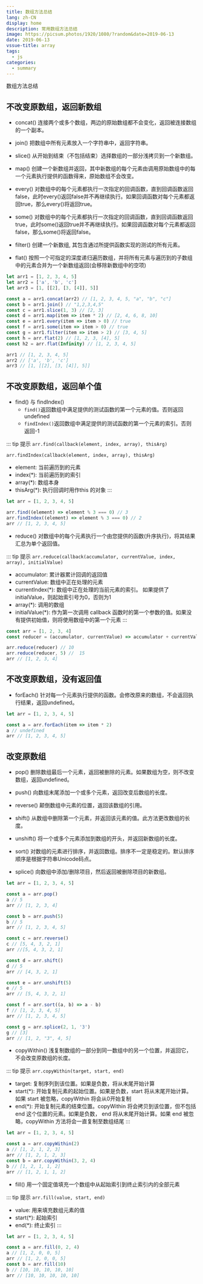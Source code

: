 ```yaml
---
title: 数组方法总结
lang: zh-CN
display: home
description: 常用数组方法总结
image: https://picsum.photos/1920/1080/?random&date=2019-06-13
date: 2019-06-13
vssue-title: array
tags:
  - js
categories:
  - summary
--- 
```


数组方法总结

<!-- more -->

## 不改变原数组，返回新数组

- concat()
连接两个或多个数组，两边的原始数组都不会变化，返回被连接数组的一个副本。

- join()
把数组中所有元素放入一个字符串中，返回字符串。

- slice()
从开始到结束（不包括结束）选择数组的一部分浅拷贝到一个新数组。

- map()
创建一个新数组并返回，其中新数组的每个元素由调用原始数组中的每一个元素执行提供的函数得来，原始数组不会改变。

- every()
对数组中的每个元素都执行一次指定的回调函数，直到回调函数返回false，此时every()返回false并不再继续执行。如果回调函数对每个元素都返回true，那么every()将返回true。

- some()
对数组中的每个元素都执行一次指定的回调函数，直到回调函数返回true，此时some()返回true并不再继续执行。如果回调函数对每个元素都返回false，那么some()将返回false。

- filter()
创建一个新数组, 其包含通过所提供函数实现的测试的所有元素。

- flat()
按照一个可指定的深度递归遍历数组，并将所有元素与遍历到的子数组中的元素合并为一个新数组返回(会移除新数组中的空项)

``` js
let arr1 = [1, 2, 3, 4, 5]
let arr2 = ['a', 'b', 'c']
let arr3 = [1, [[2], [3, [4]], 5]]

const a = arr1.concat(arr2) // [1, 2, 3, 4, 5, "a", "b", "c"]
const b = arr1.join() // "1,2,3,4,5"
const c = arr1.slice(1, 3) // [2, 3]
const d = arr1.map(item => item * 2) // [2, 4, 6, 8, 10]
const e = arr1.every(item => item > 0) // true
const f = arr1.some(item => item > 0) // true
const g = arr1.filter(item => item > 2) // [3, 4, 5]
const h = arr.flat(2) // [1, 2, 3, [4], 5]
const h2 = arr.flat(Infinity) // [1, 2, 3, 4, 5]

arr1 // [1, 2, 3, 4, 5]
arr2 // ['a', 'b', 'c']
arr3 // [1, [[2], [3, [4]], 5]]
```

## 不改变原数组，返回单个值

- find() 与 findIndex()
  - `find()`返回数组中满足提供的测试函数的第一个元素的值。否则返回 undefined
  - `findIndex()`返回数组中满足提供的测试函数的第一个元素的索引。否则返回-1

::: tip 提示
`arr.find(callback(element, index, array), thisArg)`

`arr.findIndex(callback(element, index, array), thisArg)`
  - element: 当前遍历到的元素
  - index(*): 当前遍历到的索引
  - array(*): 数组本身
  - thisArg(*): 执行回调时用作this 的对象
:::

``` js
let arr = [1, 2, 3, 4, 5]

arr.find((element) => element % 3 === 0) // 3
arr.findIndex((element) => element % 3 === 0) // 2
arr // [1, 2, 3, 4, 5]
```

- reduce()
对数组中的每个元素执行一个由您提供的函数(升序执行)，将其结果汇总为单个返回值。

::: tip 提示
`arr.reduce(callback(accumulator, currentValue, index, array), initialValue)`
 - accumulator: 累计器累计回调的返回值
 - currentValue: 数组中正在处理的元素
 - currentIndex(*): 数组中正在处理的当前元素的索引。 如果提供了initialValue，则起始索引号为0，否则为1
 - array(*): 调用的数组
 - initialValue(*): 作为第一次调用 callback 函数时的第一个参数的值。如果没有提供初始值，则将使用数组中的第一个元素
:::

``` js
const arr = [1, 2, 3, 4]
const reducer = (accumulator, currentValue) => accumulator + currentValue

arr.reduce(reducer) // 10
arr.reduce(reducer, 5) //  15
arr // [1, 2, 3, 4]
```

## 不改变原数组，没有返回值

- forEach()
针对每一个元素执行提供的函数。会修改原来的数组，不会返回执行结果，返回undefined。

``` js
let arr = [1, 2, 3, 4, 5]

const a = arr.forEach(item => item * 2)
a // undefined
arr // [1, 2, 3, 4, 5]
```

## 改变原数组

- pop()
删除数组最后一个元素，返回被删除的元素。如果数组为空，则不改变数组，返回undefined。

- push()
向数组末尾添加一个或多个元素，返回改变后数组的长度。

- reverse()
颠倒数组中元素的位置，返回该数组的引用。

- shift()
从数组中删除第一个元素，并返回该元素的值。此方法更改数组的长度。

- unshift()
将一个或多个元素添加到数组的开头，并返回新数组的长度。

- sort()
对数组的元素进行排序，并返回数组。排序不一定是稳定的。默认排序顺序是根据字符串Unicode码点。

- splice()
向数组中添加/删除项目，然后返回被删除项目的新数组。

``` js
let arr = [1, 2, 3, 4, 5]

const a = arr.pop()
a // 5
arr // [1, 2, 3, 4]

const b = arr.push(5)
b // 5
arr // [1, 2, 3, 4, 5]

const c = arr.reverse()
c // [5, 4, 3, 2, 1]
arr //[5, 4, 3, 2, 1]

const d = arr.shift()
d // 5
arr // [4, 3, 2, 1]

const e = arr.unshift(5)
e // 5
arr // [5, 4, 3, 2, 1]

const f = arr.sort((a, b) => a - b)
f // [1, 2, 3, 4, 5]
arr // [1, 2, 3, 4, 5]

const g = arr.splice(2, 1, '3')
g // [3]
arr // [1, 2, "3", 4, 5]
```

- copyWithin()
浅复制数组的一部分到同一数组中的另一个位置，并返回它，不会改变原数组的长度。

::: tip 提示
`arr.copyWithin(target, start, end)`
  - target: 复制序列到该位置。如果是负数，将从末尾开始计算
  - start(*): 开始复制元素的起始位置。如果是负数，start 将从末尾开始计算。如果 start 被忽略，copyWithin 将会从0开始复制
  - end(*): 开始复制元素的结束位置。copyWithin 将会拷贝到该位置，但不包括 end 这个位置的元素。如果是负数， end 将从末尾开始计算。如果 end 被忽略，copyWithin 方法将会一直复制至数组结尾
:::

``` js
let arr = [1, 2, 3, 4, 5]

const a = arr.copyWithin(2)
a // [1, 2, 1, 2, 3]
arr // [1, 2, 1, 2, 3]
const b = arr.copyWithin(3, 2, 4)
b // [1, 2, 1, 1, 2]
arr // [1, 2, 1, 1, 2]
```

- fill()
用一个固定值填充一个数组中从起始索引到终止索引内的全部元素

::: tip 提示
`arr.fill(value, start, end)`
  - value: 用来填充数组元素的值
  - start(*): 起始索引
  - end(*): 终止索引
:::

``` js
let arr = [1, 2, 3, 4, 5]

const a = arr.fill(0, 2, 4)
a // [1, 2, 0, 0, 5]
arr // [1, 2, 0, 0, 5]
const b = arr.fill(10)
b // [10, 10, 10, 10, 10]
arr // [10, 10, 10, 10, 10]
```